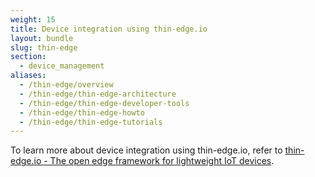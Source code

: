 ```yaml
---
weight: 15
title: Device integration using thin-edge.io
layout: bundle
slug: thin-edge
section: 
  - device_management
aliases:
  - /thin-edge/overview
  - /thin-edge/thin-edge-architecture
  - /thin-edge/thin-edge-developer-tools
  - /thin-edge/thin-edge-howto
  - /thin-edge/thin-edge-tutorials
---
```


To learn more about device integration using thin-edge.io, refer to [thin-edge.io - The open edge framework for lightweight IoT devices](https://thin-edge.io/).
